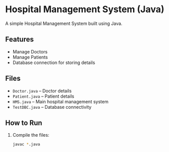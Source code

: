 # Hospital Management System (Java)

A simple Hospital Management System built using Java.

## Features
- Manage Doctors
- Manage Patients
- Database connection for storing details

## Files
- `Doctor.java` – Doctor details
- `Patient.java` – Patient details
- `HMS.java` – Main hospital management system
- `TestDBC.java` – Database connectivity

## How to Run
1. Compile the files:
   ```bash
   javac *.java
